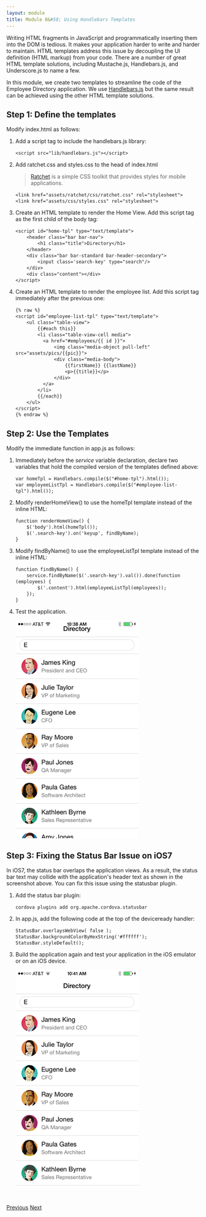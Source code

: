 ```yaml
---
layout: module
title: Module 8&#58; Using Handlebars Templates
---
```

Writing HTML fragments in JavaScript and programmatically inserting them into the DOM is tedious. It makes your application harder to write and harder to maintain. HTML templates address this issue by decoupling the UI definition (HTML markup) from your code. There are a number of great HTML template solutions, including Mustache.js, Handlebars.js, and Underscore.js to name a few.

In this module, we create two templates to streamline the code of the Employee Directory application. We use 
[Handlebars.js](http://handlebarsjs.com/) but the same result can be achieved using the other HTML template solutions.

## Step 1: Define the templates

Modify index.html as follows:

1. Add a script tag to include the handlebars.js library:

    ````
    <script src="lib/handlebars.js"></script>
    ````

1. Add ratchet.css and styles.css to the head of index.html

    > [Ratchet](http://goratchet.com/) is a simple CSS toolkit that provides styles for mobile applications.

    ````
    <link href="assets/ratchet/css/ratchet.css" rel="stylesheet">
    <link href="assets/css/styles.css" rel="stylesheet">
    ````

1. Create an HTML template to render the Home View. Add this script tag as the first child of the body tag:

    ````
    <script id="home-tpl" type="text/template">
        <header class="bar bar-nav">
            <h1 class="title">Directory</h1>
        </header>
        <div class="bar bar-standard bar-header-secondary">
            <input class='search-key' type="search"/>
        </div>
        <div class="content"></div>
    </script>
    ````

1. Create an HTML template to render the employee list. Add this script tag immediately after the previous one:

    ````
    {% raw %}
    <script id="employee-list-tpl" type="text/template">
        <ul class="table-view">
            {{#each this}}
            <li class="table-view-cell media">
              <a href="#employees/{{ id }}">
                  <img class="media-object pull-left" src="assets/pics/{{pic}}">
                  <div class="media-body">
                      {{firstName}} {{lastName}}
                      <p>{{title}}</p>
                  </div>
              </a>
            </li>
            {{/each}}
        </ul>
    </script>
    {% endraw %}
    ````

## Step 2: Use the Templates

Modify the immediate function in app.js as follows:


1. Immediately before the *service* variable declaration, declare two variables that hold the compiled version of the templates defined above:

    ````
    var homeTpl = Handlebars.compile($("#home-tpl").html());
    var employeeListTpl = Handlebars.compile($("#employee-list-tpl").html());
    ````

1. Modify renderHomeView() to use the homeTpl template instead of the inline HTML:

    ````
    function renderHomeView() {
        $('body').html(homeTpl());
        $('.search-key').on('keyup', findByName);
    }
    ````

1. Modify findByName() to use the employeeListTpl template instead of the inline HTML:

    ````
    function findByName() {
        service.findByName($('.search-key').val()).done(function (employees) {
            $('.content').html(employeeListTpl(employees));
        });
    }
    ````

1. Test the application.

    ![](images/statusbar1.png)


## Step 3: Fixing the Status Bar Issue on iOS7

In iOS7, the status bar overlaps the application views. As a result, the status bar text may collide with the 
application's header text as shown in the screenshot above. You can fix this issue using the statusbar plugin. 

1. Add the status bar plugin:

    ```
    cordova plugins add org.apache.cordova.statusbar
    ```

2. In app.js, add the following code at the top of the deviceready handler:

    ```
    StatusBar.overlaysWebView( false );
    StatusBar.backgroundColorByHexString('#ffffff');
    StatusBar.styleDefault();
    ```

3. Build the application again and test your application in the iOS emulator or on an iOS device.

    ![](images/statusbar2.png)



<div class="row" style="margin-top:40px;">
<div class="col-sm-12">
<a href="single-page-app.html" class="btn btn-default"><i class="glyphicon glyphicon-chevron-left"></i> 
Previous</a>
<a href="creating-view-classes.html" class="btn btn-default pull-right">Next <i class="glyphicon 
glyphicon-chevron-right"></i></a>
</div>
</div>


